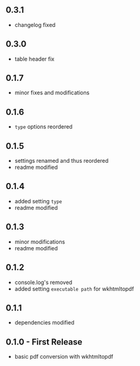 ## 0.3.1

* changelog fixed

## 0.3.0

* table header fix

## 0.1.7

* minor fixes and modifications

## 0.1.6

* `type` options reordered

## 0.1.5

* settings renamed and thus reordered
* readme modified

## 0.1.4

* added setting `type`
* readme modified

## 0.1.3

* minor modifications
* readme modified

## 0.1.2

* console.log's removed
* added setting `executable path` for wkhtmltopdf

## 0.1.1

* dependencies modified

## 0.1.0 - First Release

* basic pdf conversion with wkhtmltopdf
